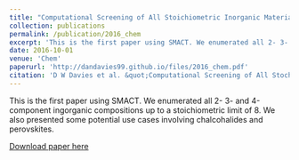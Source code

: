 ```yaml
---
title: "Computational Screening of All Stoichiometric Inorganic Materials"
collection: publications
permalink: /publication/2016_chem
excerpt: 'This is the first paper using SMACT. We enumerated all 2- 3- and 4-component ingorganic compositions up to a stoichiometric limit of 8. We also presented some potential use cases involving chalcohalides and perovskites.'
date: 2016-10-01
venue: 'Chem'
paperurl: 'http://dandavies99.github.io/files/2016_chem.pdf'
citation: 'D W Davies et al. &quot;Computational Screening of All Stochiometric Inorganic Materials.&quot; <i>Chem</i>. 1 (2016).'
---
```

This is the first paper using SMACT. We enumerated all 2- 3- and 4-component ingorganic compositions up to a stoichiometric limit of 8. We also presented some          potential use cases involving chalcohalides and perovskites.

[Download paper here](http://dandavies99.github.io/files/2016_chem.pdf)


